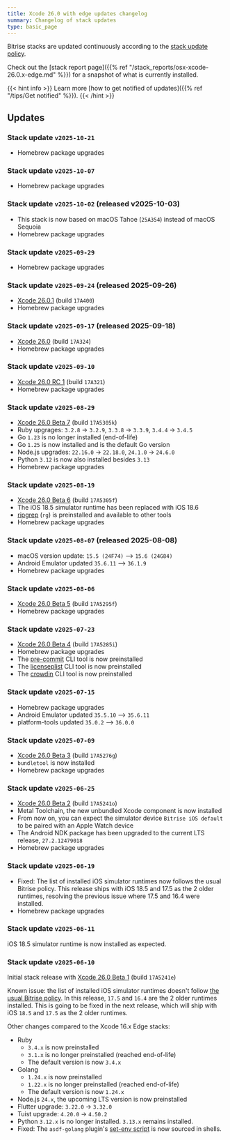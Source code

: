 ```yaml
---
title: Xcode 26.0 with edge updates changelog
summary: Changelog of stack updates
type: basic_page
---
```


Bitrise stacks are updated continuously according to the [stack update policy](https://devcenter.bitrise.io/en/infrastructure/build-stacks/stack-update-policy.html).

Check out the [stack report page]({{% ref "/stack_reports/osx-xcode-26.0.x-edge.md" %}}) for a snapshot of what is currently installed.

{{< hint info >}}
Learn more [how to get notified of updates]({{% ref "/tips/Get notified" %}}).
{{< /hint >}}

## Updates

### Stack update `v2025-10-21`

- Homebrew package upgrades

### Stack update `v2025-10-07`

- Homebrew package upgrades

### Stack update `v2025-10-02` (released v2025-10-03)

- This stack is now based on macOS Tahoe (`25A354`) instead of macOS Sequoia
- Homebrew package upgrades

### Stack update `v2025-09-29`

- Homebrew package upgrades

### Stack update `v2025-09-24` (released 2025-09-26)

- [Xcode 26.0.1](https://developer.apple.com/documentation/xcode-release-notes/xcode-26-release-notes) (build `17A400`)
- Homebrew package upgrades

### Stack update `v2025-09-17` (released 2025-09-18)

- [Xcode 26.0](https://developer.apple.com/documentation/xcode-release-notes/xcode-26-release-notes) (build `17A324`)
- Homebrew package upgrades

### Stack update `v2025-09-10`

- [Xcode 26.0 RC 1](https://developer.apple.com/documentation/xcode-release-notes/xcode-26-release-notes) (build `17A321`)
- Homebrew package upgrades

### Stack update `v2025-08-29`

- [Xcode 26.0 Beta 7](https://developer.apple.com/documentation/xcode-release-notes/xcode-26-release-notes) (build `17A5305k`)
- Ruby upgrages: `3.2.8` -> `3.2.9`, `3.3.8` -> `3.3.9`, `3.4.4` -> `3.4.5`
- Go `1.23` is no longer installed (end-of-life)
- Go `1.25` is now installed and is the default Go version
- Node.js upgrades: `22.16.0` -> `22.18.0`, `24.1.0` -> `24.6.0`
- Python `3.12` is now also installed besides `3.13`
- Homebrew package upgrades

### Stack update `v2025-08-19`

- [Xcode 26.0 Beta 6](https://developer.apple.com/documentation/xcode-release-notes/xcode-26-release-notes) (build `17A5305f`)
- The iOS 18.5 simulator runtime has been replaced with iOS 18.6
- [ripgrep](https://github.com/BurntSushi/ripgrep) (`rg`) is preinstalled and available to other tools
- Homebrew package upgrades

### Stack update `v2025-08-07` (released 2025-08-08)

- macOS version update: `15.5 (24F74)` --> `15.6 (24G84)`
- Android Emulator updated `35.6.11` --> `36.1.9`
- Homebrew package upgrades

### Stack update `v2025-08-06`

- [Xcode 26.0 Beta 5](https://developer.apple.com/documentation/xcode-release-notes/xcode-26-release-notes) (build `17A5295f`)
- Homebrew package upgrades

### Stack update `v2025-07-23`

- [Xcode 26.0 Beta 4](https://developer.apple.com/documentation/xcode-release-notes/xcode-26-release-notes) (build `17A5285i`)
- Homebrew package upgrades
- The [pre-commit](https://github.com/pre-commit/pre-commit) CLI tool is now preinstalled
- The [licenseplist](https://formulae.brew.sh/formula/licenseplist) CLI tool is now preinstalled
- The [crowdin](https://www.npmjs.com/package/@crowdin/cli) CLI tool is now preinstalled

### Stack update `v2025-07-15`

- Homebrew package upgrades
- Android Emulator updated `35.5.10` --> `35.6.11`
- platform-tools updated `35.0.2` --> `36.0.0`

### Stack update `v2025-07-09`

- [Xcode 26.0 Beta 3](https://developer.apple.com/documentation/xcode-release-notes/xcode-26-release-notes) (build `17A5276g`)
- `bundletool` is now installed
- Homebrew package upgrades

### Stack update `v2025-06-25`

- [Xcode 26.0 Beta 2](https://developer.apple.com/documentation/xcode-release-notes/xcode-26-release-notes) (build `17A5241o`)
- Metal Toolchain, the new unbundled Xcode component is now installed
- From now on, you can expect the simulator device `Bitrise iOS default` to be paired with an Apple Watch device
- The Android NDK package has been upgraded to the current LTS release, `27.2.12479018`
- Homebrew package upgrades

### Stack update `v2025-06-19`

- Fixed: The list of installed iOS simulator runtimes now follows the usual Bitrise policy. This release ships with iOS 18.5 and 17.5 as the 2 older runtimes, resolving the previous issue where 17.5 and 16.4 were installed.
- Homebrew package upgrades

### Stack update `v2025-06-11`

iOS 18.5 simulator runtime is now installed as expected.

### Stack update `v2025-06-10`

Initial stack release with [Xcode 26.0 Beta 1](https://developer.apple.com/documentation/xcode-release-notes/xcode-26-release-notes) (build `17A5241e`)

Known issue: the list of installed iOS simulator runtimes doesn't follow [the usual Bitrise policy](https://devcenter.bitrise.io/en/infrastructure/build-stacks/stack-update-policy.html). In this release, `17.5` and `16.4` are the 2 older runtimes installed. This is going to be fixed in the next release, which will ship with iOS `18.5` and `17.5` as the 2 older runtimes.

Other changes compared to the Xcode 16.x Edge stacks:

- Ruby
    - `3.4.x` is now preinstalled
    - `3.1.x` is no longer preinstalled (reached end-of-life)
    - The default version is now `3.4.x`
- Golang
    - `1.24.x` is now preinstalled
    - `1.22.x` is no longer preinstalled (reached end-of-life)
    - The default version is now `1.24.x`
- Node.js `24.x`, the upcoming LTS version is now preinstalled
- Flutter upgrade: `3.22.0` -> `3.32.0`
- Tuist upgrade: `4.20.0` -> `4.50.2`
- Python `3.12.x` is no longer installed. `3.13.x` remains installed.
- Fixed: The `asdf-golang` plugin's [set-env script](https://github.com/asdf-community/asdf-golang?tab=readme-ov-file#use) is now sourced in shells.

